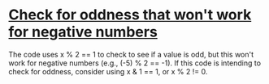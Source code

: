 # [Check for oddness that won't work for negative numbers](https://spotbugs.readthedocs.io/en/latest/bugDescriptions.html#IM_BAD_CHECK_FOR_ODD)

The code uses x % 2 == 1 to check to see if a value is odd, but this won't work
for negative numbers (e.g., (-5) % 2 == -1). If this code is intending to check
for oddness, consider using x & 1 == 1, or x % 2 != 0.